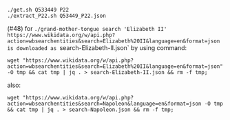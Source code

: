 ```
./get.sh Q533449 P22
./extract_P22.sh Q53449_P22.json 
```

(#48) for `./grand-mother-tongue search 'Elizabeth II'
https://www.wikidata.org/w/api.php?action=wbsearchentities&search=Elizabeth%20II&language=en&format=json
is downloaded as `search-Elizabeth-II.json`
by using command:

`wget "https://www.wikidata.org/w/api.php?action=wbsearchentities&search=Elizabeth%20II&language=en&format=json" -O tmp && cat tmp | jq . > search-Elizabeth-II.json && rm -f tmp;`

also:

`wget "https://www.wikidata.org/w/api.php?action=wbsearchentities&search=Napoleon&language=en&format=json -O tmp && cat tmp | jq . > search-Napoleon.json && rm -f tmp;`

